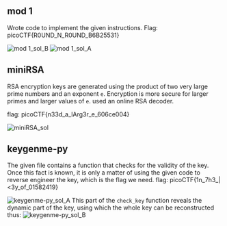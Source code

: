 ## mod 1
Wrote code to implement the given instructions. Flag: picoCTF{R0UND_N_R0UND_B6B25531}

![mod 1_sol_B](https://github.com/mizar-0/Cryptonite-JTP-2/assets/76529146/c7ab72f3-2218-45db-bb03-a9fed6d6e398)
![mod 1_sol_A](https://github.com/mizar-0/Cryptonite-JTP-2/assets/76529146/f05ddad5-b21d-4808-99e3-2166f6ccfa90)

## miniRSA
RSA encryption keys are generated using the product of two very large prime numbers and an exponent `e`. Encryption is more secure for larger primes and larger values of `e`.
used an online RSA decoder.

flag: picoCTF{n33d_a_lArg3r_e_606ce004}

![miniRSA_sol](https://github.com/mizar-0/Cryptonite-JTP-2/assets/76529146/4190128c-daa7-424d-8f03-371453d7021a)

##  keygenme-py
The given file contains a function that checks for the validity of the key. Once this fact is known, it is only a matter of using the given code to reverse engineer the key, which is the flag we need.
flag: picoCTF{1n_7h3_|<3y_of_01582419}

![keygenme-py_sol_A](https://github.com/mizar-0/Cryptonite-JTP-2/assets/76529146/92b65bea-ad5d-4bc9-9e4e-73a3e8ef8ff3)
This part of the `check_key` function reveals the dynamic part of the key, using which the whole key can be reconstructed thus:
![keygenme-py_sol_B](https://github.com/mizar-0/Cryptonite-JTP-2/assets/76529146/af7b1e07-e2b0-4bc7-ade1-f5c4ab26eb64)






